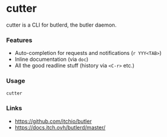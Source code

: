 # cutter

cutter is a CLI for butlerd, the butler daemon.

### Features

  * Auto-completion for requests and notifications (`r YYY<TAB>`)
  * Inline documentation (via `doc`)
  * All the good readline stuff (history via `<C-r>` etc.)

### Usage

```bash
cutter
```

### Links

  * <https://github.com/itchio/butler>
  * <https://docs.itch.ovh/butlerd/master/>

